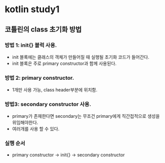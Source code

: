 # kotlin study1
## 코틀린의 class 초기화 방법


### 방법 1: init{} 블럭 사용. 
* init 블록에는 클래스의 객체가 만들어질 때 실행될 초기화 코드가 들어간다. 
* init 블록은 주로 primary constructor과 함께 사용된다.
  
### 방법 2: primary constructor. 
* 1개만 사용 가능, class header부분에 위치함.

### 방법3: secondary constructor 사용. 
* primary가 존재한다면 secondary는 무조건 primary에게 직간접적으로 생성을 위임해야한다.
* 여러개를 사용 할 수 있다.

### 실행 순서
* primary constructor -> init{} -> secondary constructor

